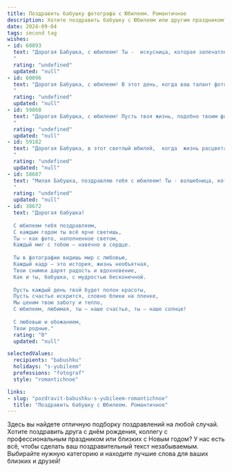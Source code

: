 ```yaml
---
title: Поздравить бабушку фотографа с Юбилеем. Романтичное
description: Хотите поздравить бабушку с Юбилеем или другим праздником? Наш ИИ создаст незабываемое поздравление, а вы обязательно выделитесь среди других.  
date: 2024-09-04
tags: second tag
wishes:
- id: 60893
  text: "Дорогая Бабушка, с юбилеем! Ты -  искусница, которая запечатлела самые ценные мгновения нашей жизни, мастерски поймав свет в глазах и улыбки на лицах. Твоя работа - это не просто фотографии, а целые истории, полные любви и тепла. Пусть каждый новый день будет полон вдохновения, а твои снимки продолжают радовать мир своей красотой и душевностью!
  "
  rating: "undefined"
  updated: "null"
- id: 60096
  text: "Дорогая Бабушка, с юбилеем! В этот день, когда ваш талант фотографа запечатлел столько прекрасных моментов, позвольте мне сказать, что ваша жизнь – это целая фотогалерея, наполненная любовью, теплом и счастьем, которые вы дарите нам каждый день. Пусть ваша душа всегда будет такой же светлой и чистой, как ваши снимки, а ваш взгляд – таким же ясным и проникновенным, как объектив вашей камеры!
  "
  rating: "undefined"
  updated: "null"
- id: 59868
  text: "Дорогая Бабушка, с юбилеем! Пусть твоя жизнь, подобно твоим фотографиям, будет наполнена яркими моментами, теплыми красками и нежной любовью. Счастья тебе, здоровья и долгих лет, полных вдохновения и творческих успехов!
  "
  rating: "undefined"
  updated: "null"
- id: 59182
  text: "Дорогая Бабушка, в этот светлый юбилей,  когда  жизнь расцветает новыми красками, как твои чудесные фотографии,  я хочу пожелать тебе  море  любви,  крепкого здоровья и  радости  от  каждого мгновения! Пусть  каждый  день  будет полон  счастья,  как  твои  воспоминания,  запечатленные  на  пленке!
  "
  rating: "undefined"
  updated: "null"
- id: 58687
  text: "Милая Бабушка, поздравляю тебя с юбилеем! Ты - волшебница, которая запечатлела в своих фотографиях не только мгновения, но и любовь, радость, тепло и всю красоту жизни. Пусть твой объектив всегда ловит только счастливые моменты, а сердце наполняется любовью и благополучием!
  "
  rating: "undefined"
  updated: "null"
- id: 38672
  text: "Дорогая бабушка!
  
  С юбилеем тебя поздравляем,
  С каждым годом ты всё ярче светишь,
  Ты – как фото, наполненное светом,
  Каждый миг с тобою – навечно в сердце.
  
  Ты в фотографии видишь мир с любовью,
  Каждый кадр – это история, жизнь необъятная,
  Твои снимки дарят радость и вдохновение,
  Как и ты, бабушка, с мудростью бесконечной.
  
  Пусть каждый день твой будет полон красоты,
  Пусть счастье искрится, словно блики на пленке,
  Мы ценим твою заботу и тепло,
  С юбилеем, любимая, ты – наше счастье, ты – наше солнце!
  
  С любовью и обожанием,
  Твои родные."
  rating: "0"
  updated: "null"

selectedValues:
  recipients: "babushku"
  holidays: "s-yubileem"
  professions: "fotograf"
  style: "romantichnoe"

links:
- slug: "pozdravit-babushku-s-yubileem-romantichnoe"
  title: "Поздравить бабушку с Юбилеем. Романтичное"
---
```


Здесь вы найдете отличную подборку поздравлений на любой случай. 
Хотите поздравить друга с днём рождения, коллегу с профессиональным праздником или близких с Новым годом? У нас есть всё, чтобы сделать ваш поздравительный текст незабываемым. Выбирайте нужную категорию и находите лучшие слова для ваших близких и друзей!
